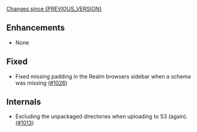 [Changes since {PREVIOUS_VERSION}](https://github.com/realm/realm-studio/compare/{PREVIOUS_VERSION}...{CURRENT_VERSION})

## Enhancements
- None

## Fixed
- Fixed missing padding in the Realm browsers sidebar when a schema was missing ([#1026](https://github.com/realm/realm-studio/pull/1026))

## Internals
- Excluding the unpackaged directories when uploading to S3 (again). ([#1013](https://github.com/realm/realm-studio/pull/1013))
